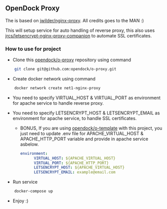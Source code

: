 ## OpenDock Proxy

The is based on  [jwilder/nginx-proxy](https://github.com/jwilder/nginx-proxy). All credits goes to the MAN :)

This will setup service for auto handling of reverse proxy, this also uses [jrcs/letsencrypt-nginx-proxy-companion](https://github.com/JrCs/docker-letsencrypt-nginx-proxy-companion) to automate SSL certificates.

### How to use for project
- Clone this [opendock/o-proxy](https://github.com/opendock/o-proxy) repository using command 
```bash
    git clone git@github.com:opendock/o-proxy.git
```

- Create docker network using command
```bash
    docker network create net1-nginx-proxy
```

- You need to specify VIRTUAL_HOST & VIRTUAL_PORT as environment for apache service to handle reverse proxy. 

- You need to specify LETSENCRYPT_HOST & LETSENCRYPT_EMAIL as environment for apache service, to handle SSL certificates.

    - BONUS, If you are using [opendock/o-template](https://github.com/opendock/o-template) with this project, you just need to update .env file for APACHE_VIRTUAL_HOST & APACHE_HTTP_PORT variable and provide in apache service asbelow.
    
        ```yaml
        environment:
              VIRTUAL_HOST: ${APACHE_VIRTUAL_HOST}
              VIRTUAL_PORT: ${APACHE_HTTP_PORT}
              LETSENCRYPT_HOST: ${APACHE_VIRTUAL_HOST}
              LETSENCRYPT_EMAIL: example@email.com
        ```
      
- Run service
```bash
    docker-compose up
```

- Enjoy :)


